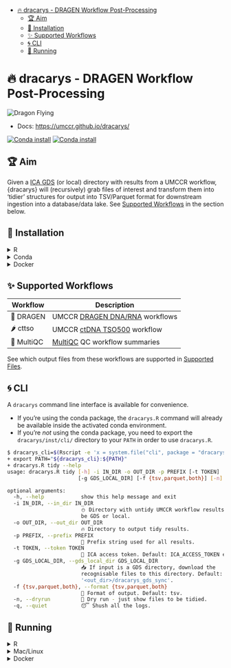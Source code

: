 
- [🔥 dracarys - DRAGEN Workflow
  Post-Processing](#-dracarys---dragen-workflow-post-processing)
  - [🏆 Aim](#-aim)
  - [🍕 Installation](#-installation)
  - [✨ Supported Workflows](#-supported-workflows)
  - [🌀 CLI](#-cli)
  - [🚕 Running](#-running)

<!-- README.md is generated from README.Rmd. Please edit that file -->

# 🔥 dracarys - DRAGEN Workflow Post-Processing

![](https://emojis.slackmojis.com/emojis/images/1643515659/16823/flying_dragon.gif?1643515659 "Dragon Flying")

- Docs: <https://umccr.github.io/dracarys/>

[![Conda
install](https://anaconda.org/umccr/r-dracarys/badges/version.svg)](https://anaconda.org/umccr/r-dracarys)
[![Conda
install](https://anaconda.org/umccr/r-dracarys/badges/latest_release_date.svg)](https://anaconda.org/umccr/r-dracarys)

## 🏆 Aim

Given a [ICA
GDS](https://developer.illumina.com/illumina-connected-analytics) (or
local) directory with results from a UMCCR workflow, {dracarys} will
(recursively) grab files of interest and transform them into ‘tidier’
structures for output into TSV/Parquet format for downstream ingestion
into a database/data lake. See [Supported
Workflows](#supported-workflows) in the section below.

## 🍕 Installation

<details>
<summary>
R
</summary>

``` r
remotes::install_github("umccr/dracarys@vX.X.X") # for vX.X.X Release/Tag
```

</details>
<details>
<summary>
Conda
</summary>

- Linux & MacOS (non-M1)

``` bash
mamba create \
  -n dracarys_env \
  -c umccr -c bioconda -c conda-forge \
  r-dracarys

conda activate dracarys_env
```

- MacOS M1

``` bash
CONDA_SUBDIR=osx-64 \
  mamba create \
  -n dracarys_env \
  -c umccr -c bioconda -c conda-forge \
  r-dracarys

conda activate dracarys_env
```

</details>
<details>
<summary>
Docker
</summary>

``` bash
docker pull --platform linux/amd64 ghcr.io/umccr/dracarys:X.X.X
```

</details>

## ✨ Supported Workflows

| Workflow   | Description                                                                                                                                          |
|------------|------------------------------------------------------------------------------------------------------------------------------------------------------|
| 🐉 DRAGEN  | UMCCR [DRAGEN DNA/RNA](https://support-docs.illumina.com/SW/DRAGEN_v40/Content/SW/DRAGEN/GPipelineIntro_fDG.htm) workflows                           |
| 🌶 cttso    | UMCCR [ctDNA TSO500](https://support-docs.illumina.com/SW/DRAGEN_TSO500_ctDNA_v2.1/Content/SW/TSO500/WorkflowDiagram_appT500ctDNAlocal.htm) workflow |
| 🌈 MultiQC | [MultiQC](https://multiqc.info/) QC workflow summaries                                                                                               |

See which output files from these workflows are supported in [Supported
Files](https://umccr.github.io/dracarys/articles/files.html).

## 🌀 CLI

A `dracarys` command line interface is available for convenience.

- If you’re using the conda package, the `dracarys.R` command will
  already be available inside the activated conda environment.
- If you’re *not* using the conda package, you need to export the
  `dracarys/inst/cli/` directory to your `PATH` in order to use
  `dracarys.R`.

``` bash
$ dracarys_cli=$(Rscript -e 'x = system.file("cli", package = "dracarys"); cat(x, "\n")' | xargs)
+ export PATH="${dracarys_cli}:${PATH}"
+ dracarys.R tidy --help
usage: dracarys.R tidy [-h] -i IN_DIR -o OUT_DIR -p PREFIX [-t TOKEN]
                       [-g GDS_LOCAL_DIR] [-f {tsv,parquet,both}] [-n] [-q]

optional arguments:
  -h, --help            show this help message and exit
  -i IN_DIR, --in_dir IN_DIR
                        ⛄️ Directory with untidy UMCCR workflow results. Can
                        be GDS or local.
  -o OUT_DIR, --out_dir OUT_DIR
                        🔥 Directory to output tidy results.
  -p PREFIX, --prefix PREFIX
                        🎻 Prefix string used for all results.
  -t TOKEN, --token TOKEN
                        🙈 ICA access token. Default: ICA_ACCESS_TOKEN env var.
  -g GDS_LOCAL_DIR, --gds_local_dir GDS_LOCAL_DIR
                        📥 If input is a GDS directory, download the
                        recognisable files to this directory. Default:
                        '<out_dir>/dracarys_gds_sync'.
  -f {tsv,parquet,both}, --format {tsv,parquet,both}
                        🍦 Format of output. Default: tsv.
  -n, --dryrun          🐫 Dry run - just show files to be tidied.
  -q, --quiet           😴 Shush all the logs.
```

## 🚕 Running

<details>
<summary>
R
</summary>

``` r
in_dir <- "gds://path/to/subjectX_multiqc_data/"
out_dir <- tempdir()
prefix <- "subjectX"
umccr_tidy(in_dir = in_dir, out_dir = out_dir, prefix = prefix)
```

</details>
<details>
<summary>
Mac/Linux
</summary>

From within an activated conda environment or a shell with the
`dracarys.R` CLI available:

``` bash
dracarys.R tidy \
      -i gds://path/to/subjectX_multiqc_data/ \
      -o local_output_dir \
      -p subjectX_prefix
```

</details>
<details>
<summary>
Docker
</summary>

``` bash
docker container run \
  -v $(PWD):/mount1 \
  --platform=linux/amd64 \
  --env "ICA_ACCESS_TOKEN" \
  --rm -it \
  ghcr.io/umccr/dracarys:X.X.X \
    dracarys.R tidy \
      -i gds://path/to/subjectX_multiqc_data/ \
      -o /mount1/output_dir \
      -p subjectX_prefix
```

</details>
